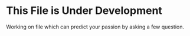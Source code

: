 # This File is Under Development
Working on file which can predict your passion by asking a few question.
